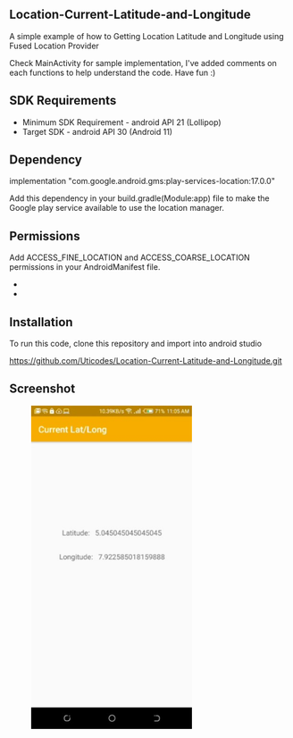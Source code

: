 ## Location-Current-Latitude-and-Longitude
A simple example of how to Getting Location Latitude and Longitude using Fused Location Provider

Check MainActivity for sample implementation, I've added comments on each functions to help understand the code.
Have fun :)

## SDK Requirements
- Minimum SDK Requirement - android API 21 (Lollipop)
- Target SDK - android API 30 (Android 11)

## Dependency
implementation "com.google.android.gms:play-services-location:17.0.0"

Add this dependency in your build.gradle(Module:app) file to make the Google play service available to use the location manager.

## Permissions

 Add ACCESS_FINE_LOCATION and ACCESS_COARSE_LOCATION permissions in your AndroidManifest file.
 - <uses-permission android:name="android.permission.ACCESS_FINE_LOCATION" />
 - <uses-permission android:name="android.permission.ACCESS_COARSE_LOCATION"/>

## Installation
To run this code, clone this repository and import into android studio

https://github.com/Uticodes/Location-Current-Latitude-and-Longitude.git

## Screenshot
<ul>
  <img src="https://github.com/Uticodes/Location-Current-Latitude-and-Longitude/blob/master/screenshot/lat.jpg" width="60%" alt="Screen1" hspace="15">
</ul>
